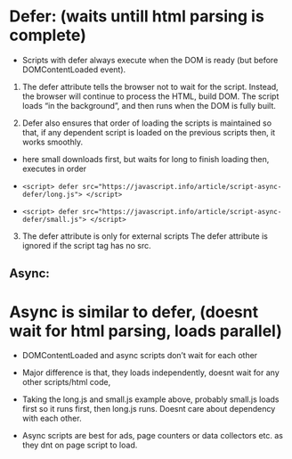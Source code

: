 <!--  refer link: https://javascript.info/script-async-defer  -->

# Defer: (waits untill html parsing is complete)

- Scripts with defer always execute when the DOM is ready (but before DOMContentLoaded event).

1.  The defer attribute tells the browser not to wait for the script.
    Instead, the browser will continue to process the HTML, build DOM.
    The script loads “in the background”, and then runs when the DOM is fully built.

2.  Defer also ensures that order of loading the scripts is maintained so that, if any
    dependent script is loaded on the previous scripts then, it works smoothly.

- here small downloads first, but waits for long to finish loading then, executes in order

- `<script> defer src="https://javascript.info/article/script-async-defer/long.js"> </script>`
- `<script> defer src="https://javascript.info/article/script-async-defer/small.js"> </script>`

3. The defer attribute is only for external scripts
   The defer attribute is ignored if the script tag has no src.

## Async:

# Async is similar to defer, (doesnt wait for html parsing, loads parallel)

- DOMContentLoaded and async scripts don’t wait for each other

- Major difference is that, they loads independently, doesnt wait for any other scripts/html code,
- Taking the long.js and small.js example above, probably small.js loads first so it runs first, then long.js runs.
  Doesnt care about dependency with each other.

- Async scripts are best for ads, page counters or data collectors etc. as they dnt on page script to load.
